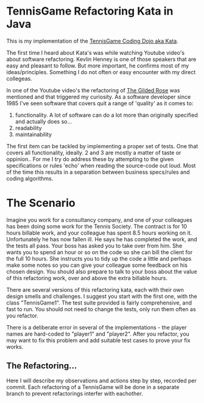 # TennisGame Refactoring Kata in Java

This is my implementation of the [TennisGame Coding Dojo aka Kata](https://codingdojo.org/kata/Tennis/).

The first time I heard about Kata's was while watching Youtube video's about software refactoring. Kevlin Henney is one of those speakers that are easy and pleasant to follow. But more important, he confirms most of my ideas/principles. Something I do not often or easy encounter with my direct collegeas. 

In one of the Youtube video's the refactoring of [The Gilded Rose](https://github.com/NotMyself/GildedRose) was mentioned and that triggered my curiosity.
As a software developer since 1985 I've seen software that covers quit a range of 'quality' as it comes to:
1. functionality. A lot of software can do a lot more than originally specified and actually does so...
2. readability
3. maintainability 

The first item can be tackled by implementing a proper set of tests. One that covers all functionality, ideally.
2 and 3 are mostly a matter of taste or oppinion..
For me I try do address these by attempting to the given specifications or rules 'echo' when reading the source-code out loud.
Most of the time this results in a separation between business specs/rules and coding algorithms. 

# The Scenario

Imagine you work for a consultancy company, and one of your colleagues has been doing some work for the Tennis Society. The contract is for 10 hours billable work, and your colleague has spent 8.5 hours working on it. Unfortunately he has now fallen ill. He says he has completed the work, and the tests all pass. Your boss has asked you to take over from him. She wants you to spend an hour or so on the code so she can bill the client for the full 10 hours. She instructs you to tidy up the code a little and perhaps make some notes so you can give your colleague some feedback on his chosen design. You should also prepare to talk to your boss about the value of this refactoring work, over and above the extra billable hours.

There are several versions of this refactoring kata, each with their own design smells and challenges. I suggest you start with the first one, with the class "TennisGame1". The test suite provided is fairly comprehensive, and fast to run. You should not need to change the tests, only run them often as you refactor.

There is a deliberate error in several of the implementations - the player names are hard-coded to "player1" and "player2". After you refactor, you may want to fix this problem and add suitable test cases to prove your fix works.

## The Refactoring...

Here I will describe my observations and actions step by step, recorded per commit.
Each refactoring of a TennisGame will be done in a separate branch to prevent refactorings interfer with eachother.
